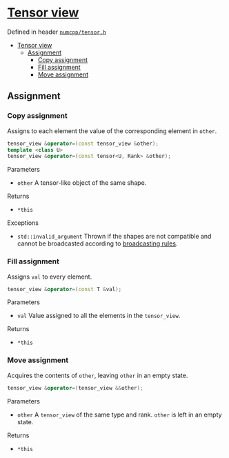 # [Tensor view](readme.md)

Defined in header [`numcpp/tensor.h`](/include/numcpp/tensor.h)

- [Tensor view](#tensor-view)
  - [Assignment](#assignment)
    - [Copy assignment](#copy-assignment)
    - [Fill assignment](#fill-assignment)
    - [Move assignment](#move-assignment)

## Assignment

### Copy assignment

Assigns to each element the value of the corresponding element in `other`.
```cpp
tensor_view &operator=(const tensor_view &other);
template <class U>
tensor_view &operator=(const tensor<U, Rank> &other);
```

Parameters

* `other` A tensor-like object of the same shape.

Returns

* `*this`

Exceptions

* `std::invalid_argument` Thrown if the shapes are not compatible and cannot be broadcasted according to [broadcasting rules](../Shapes/Non-member%20functions.md#broadcast_shapes).

### Fill assignment

Assigns `val` to every element.
```cpp
tensor_view &operator=(const T &val);
```

Parameters

* `val` Value assigned to all the elements in the `tensor_view`.

Returns

* `*this`

### Move assignment

Acquires the contents of `other`, leaving `other` in an empty state.
```cpp
tensor_view &operator=(tensor_view &&other);
```

Parameters

* `other` A `tensor_view` of the same type and rank. `other` is left in an empty state.

Returns

* `*this`
